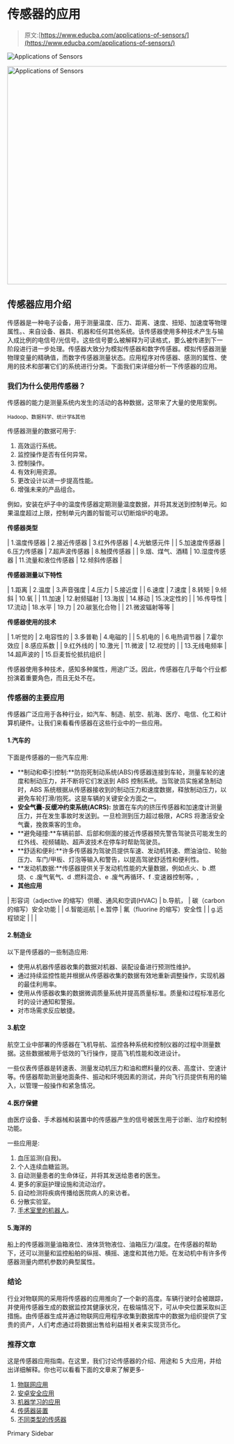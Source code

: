 # 传感器的应用

> 原文:[https://www.educba.com/applications-of-sensors/](https://www.educba.com/applications-of-sensors/)

![Applications of Sensors](../Images/2a2aeb58986aa9d54ff77fcfd79ee19a.png)

<noscript><img class="alignnone size-full wp-image-253482" src="../Images/2a2aeb58986aa9d54ff77fcfd79ee19a.png" alt="Applications of Sensors" width="900" height="500" data-original-src="https://cdn.educba.com/academy/wp-content/uploads/2019/11/Applications-of-Sensors.png"/></noscript>

## 传感器应用介绍

传感器是一种电子设备，用于测量温度、压力、距离、速度、扭矩、加速度等物理属性。、来自设备、器具、机器和任何其他系统。该传感器使用多种技术产生与输入成比例的电信号/光信号。这些信号要么被解释为可读格式，要么被传递到下一阶段进行进一步处理。传感器大致分为模拟传感器和数字传感器。模拟传感器测量物理变量的精确值，而数字传感器测量状态。应用程序对传感器、感测的属性、使用的技术和部署它们的系统进行分类。下面我们来详细分析一下传感器的应用。

### 我们为什么使用传感器？

传感器的能力是测量系统内发生的活动的各种数据，这带来了大量的使用案例。

<small>Hadoop、数据科学、统计学&其他</small>

传感器测量的数据可用于:

1.  高效运行系统。
2.  监控操作是否有任何异常。
3.  控制操作。
4.  有效利用资源。
5.  更改设计以进一步提高性能。
6.  增强未来的产品组合。

例如，安装在炉子中的温度传感器定期测量温度数据，并将其发送到控制单元。如果温度超过上限，控制单元内置的智能可以切断熔炉的电源。

**传感器类型**

| 1.温度传感器 | 2.接近传感器 | 3.红外传感器 | 4.光敏感元件 |
| 5.加速度传感器 | 6.压力传感器 | 7.超声波传感器 | 8.触摸传感器 |
| 9.烟、煤气、酒精 | 10.湿度传感器 | 11.流量和液位传感器 | 12.倾斜传感器 |

**传感器测量以下特性**

| 1.距离 | 2.温度 | 3.声音强度 | 4.压力 | 5.接近度 |
| 6.速度 | 7.速度 | 8.转矩 | 9.倾斜 | 10.氧 |
| 11.加速 | 12.射频辐射 | 13.海拔 | 14.移动 | 15.决定性的 |
| 16.传导性 | 17.流动 | 18.水平 | 19.力 | 20.碳氢化合物 |
| 21.微波辐射等等 |

**传感器使用的技术**

| 1.听觉的 | 2.电容性的 | 3.多普勒 | 4.电磁的 |
| 5.机电的 | 6.电热调节器 | 7.霍尔效应 | 8.感应系数 |
| 9.红外线的 | 10.激光 | 11.微波 | 12.视觉的 |
| 13.无线电频率 | 14.超声波的 | 15.巨麦哲伦抵抗组织 |

传感器使用多种技术，感知多种属性，用途广泛。因此，传感器在几乎每个行业都扮演着重要角色，而且无处不在。

### 传感器的主要应用

传感器广泛应用于各种行业，如汽车、制造、航空、航海、医疗、电信、化工和计算机硬件。让我们来看看传感器在这些行业中的一些应用。

#### 1.汽车的

下面是传感器的一些汽车应用:

*   **制动和牵引控制:**防抱死制动系统(ABS)传感器连接到车轮，测量车轮的速度和制动压力，并不断将它们发送到 ABS 控制系统。当驾驶员实施紧急制动时，ABS 系统根据从传感器接收到的制动压力和速度数据，释放制动压力，以避免车轮打滑/抱死。这是车辆的关键安全方面之一。
*   **安全气囊-反缓冲约束系统(ACRS):** 放置在车内的挤压传感器和加速度计测量压力，并在发生事故时发送到。一旦检测到压力超过极限，ACRS 将激活安全气囊，挽救乘客的生命。
*   **避免碰撞:**车辆前部、后部和侧面的接近传感器预先警告驾驶员可能发生的红外线、视频辅助、超声波技术在停车时帮助驾驶员。
*   **舒适和便利:**许多传感器为驾驶员提供车速、发动机转速、燃油油位、轮胎压力、车门/甲板、灯泡等输入和警告，以提高驾驶舒适性和便利性。
*   **发动机数据:**传感器提供关于发动机性能的大量数据，例如点火、b .燃烧、c .废气氧气、d .燃料混合、e .废气再循环、f .变速器控制等。,
*   **其他应用**

| 形容词（adjective 的缩写）供暖、通风和空调(HVAC) | b.导航， | 碳（carbon 的缩写）安全功能 |
| d.智能巡航 | e.暂停 | 氟（fluorine 的缩写）安全性 |
| g.远程锁定 |  |  |

#### 2.制造业

以下是传感器的一些制造应用:

*   使用从机器传感器收集的数据对机器、装配设备进行预测性维护。
*   通过持续监控性能并根据从传感器收集的数据有效地重新调整操作，实现机器的最佳利用率。
*   使用从传感器收集的数据微调质量系统并提高质量标准。质量和过程标准恶化时的设计通知和警报。
*   对市场需求反应敏捷。

#### 3.航空

航空工业中部署的传感器在飞机导航、监控各种系统和控制仪器的过程中测量数据。这些数据被用于低效的飞行操作，提高飞机性能和改进设计。

一些仪表传感器是转速表、测量发动机压力和油和燃料量的仪表、高度计、空速计等。传感器帮助测量地面条件、振动和环境因素的测试，并向飞行员提供有用的输入，以管理一般操作和紧急情况。

#### 4.医疗保健

由医疗设备、手术器械和装置中的传感器产生的信号被医生用于诊断、治疗和控制功能。

一些应用是:

1.  血压监测(自我)。
2.  个人连续血糖监测。
3.  自动测量患者的生命体征，并将其发送给患者的医生。
4.  更多的家庭护理设施和流动治疗。
5.  自动检测将疾病传播给医院病人的来访者。
6.  分散实验室。
7.  [手术室里的机器人](https://www.educba.com/what-is-robotics/)。

#### 5.海洋的

船上的传感器测量油箱液位、液体货物液位、油箱压力/温度。在传感器的帮助下，还可以测量和监控船舶的纵摇、横摇、速度和其他力矩。在发动机中有许多传感器测量内燃机参数的典型属性。

### 结论

行业对物联网的采用将传感器的应用推向了一个新的高度。车辆行驶时会被跟踪，并使用传感器生成的数据监控其健康状况，在极端情况下，可从中央位置采取纠正措施。由传感器生成并通过物联网应用程序收集到数据库中的数据为组织提供了宝贵的资产，人们考虑通过将数据出售给利益相关者来实现货币化。

### 推荐文章

这是传感器应用指南。在这里，我们讨论传感器的介绍、用途和 5 大应用，并给出详细解释。你也可以看看下面的文章来了解更多-

1.  [物联网应用](https://www.educba.com/applications-of-iot/)
2.  [安卓安全应用](https://www.educba.com/android-security-applications/)
3.  [机器学习的应用](https://www.educba.com/applications-of-machine-learning/)
4.  [传感器装置](https://www.educba.com/sensor-device/)
5.  [不同类型的传感器](https://www.educba.com/types-of-sensors/)

<footer class="entry-footer">

<aside class="sidebar sidebar-primary widget-area" role="complementary" aria-label="Primary Sidebar">Primary Sidebar</aside>

</footer>